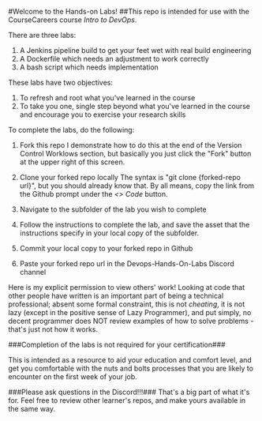 #Welcome to the Hands-on Labs! 
##This repo is intended for use with the CourseCareers course *Intro to DevOps*.

There are three labs:

1. A Jenkins pipeline build to get your feet wet with real build engineering
2. A Dockerfile which needs an adjustment to work correctly
3. A bash script which needs implementation

These labs have two objectives:
1. To refresh and root what you've learned in the course
2. To take you one, single step beyond what you've learned in the course and encourage you to exercise your research skills

To complete the labs, do the following:
1. Fork this repo
I demonstrate how to do this at the end of the Version Control Worklows section, but basically you just click the "Fork" button at the upper right of this screen.

2. Clone your forked repo locally
The syntax is "git clone {forked-repo url}", but you should already know that. By all means, copy the link from the Github prompt under the *<> Code* button.

3. Navigate to the subfolder of the lab you wish to complete

4. Follow the instructions to complete the lab, and save the asset that the instructions specify in your local copy of the subfolder.

5. Commit your local copy to your forked repo in Github

6. Paste your forked repo url in the Devops-Hands-On-Labs Discord channel

Here is my explicit permission to view others' work! Looking at code that other people have written is an important part of being a technical professional; absent some formal constraint, this is not *cheating*, it is not lazy (except in the positive sense of Lazy Programmer), and put simply, no decent programmer does NOT review examples of how to solve problems - that's just not how it works.

###Completion of the labs is not required for your certification###

This is intended as a resource to aid your education and comfort level, and get you comfortable with the nuts and bolts processes that you are likely to encounter on the first week of your job. 

###Please ask questions in the Discord!!!###
That's a big part of what it's for. Feel free to review other learner's repos, and make yours available in the same way. 
